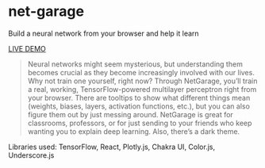 # net-garage

Build a neural network from your browser and help it learn

[LIVE DEMO](https://nch0w.github.io/net-garage/)

> Neural networks might seem mysterious, but understanding them becomes crucial as they become increasingly involved with our lives. Why not train one yourself, right now? Through NetGarage, you’ll train a real, working, TensorFlow-powered multilayer perceptron right from your browser. There are tooltips to show what different things mean (weights, biases, layers, activation functions, etc.), but you can also figure them out by just messing around. NetGarage is great for classrooms, professors, or for just sending to your friends who keep wanting you to explain deep learning. Also, there’s a dark theme.

Libraries used: TensorFlow, React, Plotly.js, Chakra UI, Color.js, Underscore.js
